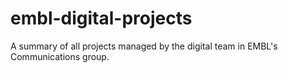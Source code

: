 # embl-digital-projects

A summary of all projects managed by the digital team in EMBL's Communications group.
